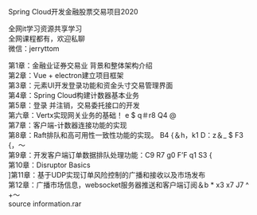Spring Cloud开发金融股票交易项目2020

全网it学习资源共享学习<br>全网课程都有，欢迎私聊<br>微信：jerryttom<br>

第1章：金融业证券交易业 背景和整体架构介绍<br> 第2章：Vue + electron建立项目框架<br> 第3章：元素UI开发登录功能和资金头寸交易管理界面<br> 第4章：Spring Cloud构建计数器基本业务<br> 第5章：登录 并注销，交易委托接口的开发<br> 第六章：Vertx实现网关业务的基础！ e $ q＃r8 Q4 @<br> 第7章：客户端-计数器连接功能的实现<br> 第8章：Raft排队和高可用性一致性功能的实现。 B4 {＆h，k1 D：z＆_ $ F3 {，〜<br> 第9章：开发客户端订单数据排队处理功能：C9 R7 g0 F’F q1 S3 {<br> 第10章：Disruptor Basics<br> ]第11章：基于UDP实现订单风险控制的广播和接收以及市场发布<br> 第12章：广播市场信息，websocket服务器推送和客户端订阅＆b * x3 x7 J7 ^ +〜<br> source information.rar
